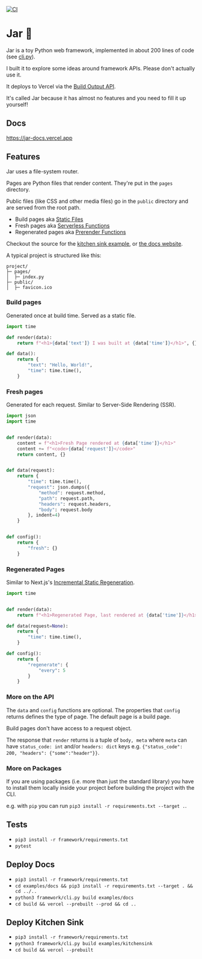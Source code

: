 [![CI](https://github.com/healeycodes/jar/actions/workflows/ci.yml/badge.svg)](https://github.com/healeycodes/jar/actions/workflows/ci.yml)

# Jar 🫙

Jar is a toy Python web framework, implemented in about 200 lines of code (see [cli.py](https://github.com/healeycodes/jar/blob/main/framework/cli.py)).

I built it to explore some ideas around framework APIs. Please don't actually use it.

It deploys to Vercel via the [Build Output API](https://vercel.com/docs/build-output-api/v3). 

It's called Jar because it has almost no features and you need to fill it up yourself!

## Docs

https://jar-docs.vercel.app

## Features

Jar uses a file-system router.

Pages are Python files that render content. They're put in the `pages` directory.

Public files (like CSS and other media files) go in the `public` directory and are served from the root path.

- Build pages aka [Static Files](https://vercel.com/docs/build-output-api/v3#vercel-primitives/static-files)
- Fresh pages aka [Serverless Functions](https://vercel.com/docs/build-output-api/v3#vercel-primitives/serverless-functions)
- Regenerated pages aka [Prerender Functions](https://vercel.com/docs/build-output-api/v3#vercel-primitives/prerender-functions)

Checkout the source for the [kitchen sink example](https://github.com/healeycodes/jar/tree/main/examples/kitchensink), or [the docs website](https://github.com/healeycodes/jar/tree/main/examples/docs).

A typical project is structured like this:

```text
project/
├─ pages/
│  ├─ index.py
├─ public/
│  ├─ favicon.ico
```

### Build pages

Generated once at build time. Served as a static file.

```python
import time

def render(data):
    return f"<h1>{data['text']} I was built at {data['time']}</h1>", {}

def data():
    return {
        "text": "Hello, World!",
        "time": time.time(),
    }
```

### Fresh pages

Generated for each request. Similar to Server-Side Rendering (SSR).

```python
import json
import time


def render(data):
    content = f"<h1>Fresh Page rendered at {data['time']}</h1>"
    content += f"<code>{data['request']}</code>"
    return content, {}


def data(request):
    return {
        "time": time.time(),
        "request": json.dumps({
            "method": request.method,
            "path": request.path,
            "headers": request.headers,
            "body": request.body
        }, indent=4)
    }


def config():
    return {
        "fresh": {}
    }
```

### Regenerated Pages

Similar to Next.js's [Incremental Static Regeneration](https://nextjs.org/docs/basic-features/data-fetching/incremental-static-regeneration).

```python
import time


def render(data):
    return f"<h1>Regenerated Page, last rendered at {data['time']}</h1>", {}

def data(request=None):
    return {
        "time": time.time(),
    }

def config():
    return {
        "regenerate": {
            "every": 5
        }
    }
```

### More on the API

The `data` and `config` functions are optional. The properties that `config` returns defines the type of page. The default page is a build page.

Build pages don't have access to a request object.

The response that `render` returns is a tuple of `body, meta` where `meta` can have `status_code: int` and/or `headers: dict` keys e.g. `{"status_code": 200, "headers": {"some":"header"}}`.

### More on Packages

If you are using packages (i.e. more than just the standard library) you have to install them locally inside your project before building the project with the CLI.

e.g. with `pip` you can run `pip3 install -r requirements.txt --target .`.

## Tests

- `pip3 install -r framework/requirements.txt`
- `pytest`

## Deploy Docs

- `pip3 install -r framework/requirements.txt`
- `cd examples/docs && pip3 install -r requirements.txt --target . && cd ../..`
- `python3 framework/cli.py build examples/docs`
- `cd build && vercel --prebuilt --prod && cd ..`

## Deploy Kitchen Sink

- `pip3 install -r framework/requirements.txt`
- `python3 framework/cli.py build examples/kitchensink`
- `cd build && vercel --prebuilt`
